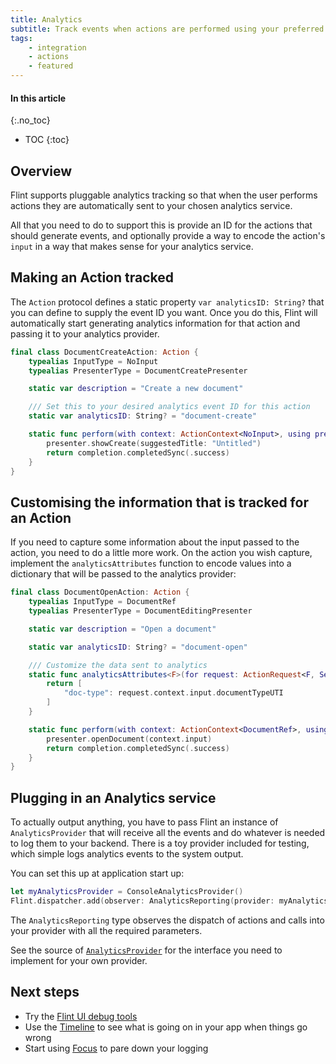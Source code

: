 ```yaml
---
title: Analytics
subtitle: Track events when actions are performed using your preferred analytics back end
tags:
    - integration
    - actions
    - featured
---
```


#### In this article
{:.no_toc}
* TOC
{:toc}

## Overview

Flint supports pluggable analytics tracking so that when the user performs actions they are automatically sent to your chosen analytics service.

All that you need to do to support this is provide an ID for the actions that should generate events, and optionally provide a way to encode the action's `input` in a way that makes sense for your analytics service.

## Making an Action tracked

The `Action` protocol defines a static property `var analyticsID: String?` that you can define to supply the event ID you want. Once you do this, Flint will automatically start generating analytics information for that action and passing it to your analytics provider.

```swift
final class DocumentCreateAction: Action {
    typealias InputType = NoInput
    typealias PresenterType = DocumentCreatePresenter

    static var description = "Create a new document"

    /// Set this to your desired analytics event ID for this action
    static var analyticsID: String? = "document-create"

    static func perform(with context: ActionContext<NoInput>, using presenter: DocumentCreatePresenter, completion: Completion) -> Completion.Status {
        presenter.showCreate(suggestedTitle: "Untitled")
        return completion.completedSync(.success)
    }
}
```

## Customising the information that is tracked for an Action

If you need to capture some information about the input passed to the action, you need to do a little more work. On the action you wish capture, implement the `analyticsAttributes` function to encode values into a dictionary that will be passed to the analytics provider:

```swift
final class DocumentOpenAction: Action {
    typealias InputType = DocumentRef
    typealias PresenterType = DocumentEditingPresenter

    static var description = "Open a document"

    static var analyticsID: String? = "document-open"

    /// Customize the data sent to analytics
	static func analyticsAttributes<F>(for request: ActionRequest<F, Self>) -> [String:Any?]? where F: FeatureDefinition {
		return [
			"doc-type": request.context.input.documentTypeUTI
		]
	}

    static func perform(with context: ActionContext<DocumentRef>, using presenter: DocumentCreatePresenter, completion: Completion) -> Completion.Status {
        presenter.openDocument(context.input)
        return completion.completedSync(.success)
    }
}
```

## Plugging in an Analytics service

To actually output anything, you have to pass Flint an instance of `AnalyticsProvider` that will receive all the events and do whatever is needed to log them to your backend. There is a toy provider included for testing, which simple logs analytics events to the system output. 

You can set this up at application start up:

```swift
let myAnalyticsProvider = ConsoleAnalyticsProvider()
Flint.dispatcher.add(observer: AnalyticsReporting(provider: myAnalyticsProvider))
```

The `AnalyticsReporting` type observes the dispatch of actions and calls into your provider with all the required parameters.

See the source of [`AnalyticsProvider`](https://github.com/MontanaFlossCo/Flint/blob/master/FlintCore/Analytics/AnalyticsProvider.swift) for the interface you need to implement for your own provider.

## Next steps

* Try the [Flint UI debug tools](flint_ui.md)
* Use the [Timeline](timeline.md) to see what is going on in your app when things go wrong
* Start using [Focus](focus.md) to pare down your logging
